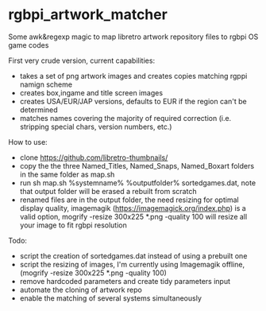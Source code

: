 # rgbpi_artwork_matcher
Some awk&amp;regexp magic to map  libretro artwork repository files to rgbpi OS game codes

First very crude version, current capabilities:

- takes a set of png artwork images and creates copies matching rgppi namign scheme
- creates box,ingame and title screen images
- creates USA/EUR/JAP versions, defaults to EUR if the region can't be determined
- matches names covering the majority of required correction (i.e. stripping special chars, version numbers, etc.)

How to use:
- clone https://github.com/libretro-thumbnails/
- copy the the three Named_Titles, Named_Snaps, Named_Boxart folders in the same folder as map.sh
- run  sh map.sh %systemname% %outputfolder% sortedgames.dat, note that output folder will be erased a rebuilt from scratch
- renamed files are in the output folder, the need resizing for optimal display quality, imagemagik (https://imagemagick.org/index.php) is a valid option,  mogrify -resize 300x225 *.png -quality 100 will resize all your image to fit rgbpi resolution

Todo:
- script the creation of sortedgames.dat instead of using a prebuilt one
- script the resizing of images, I'm currently using Imagemagik offline, (mogrify -resize 300x225 *.png -quality 100)
- remove hardcoded parameters and create tidy parameters input
- automate the cloning of artwork repo
- enable the matching of several systems simultaneously
